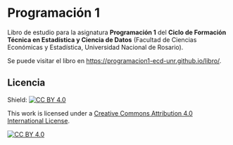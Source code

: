 # Programación 1

Libro de estudio para la asignatura **Programación 1** del **Ciclo de Formación Técnica en Estadística y Ciencia de Datos** (Facultad de Ciencias Económicas y Estadística, Universidad Nacional de Rosario).

Se puede visitar el libro en https://programacion1-ecd-unr.github.io/libro/.

## Licencia

Shield: [![CC BY 4.0][cc-by-shield]][cc-by]

This work is licensed under a
[Creative Commons Attribution 4.0 International License][cc-by].

[![CC BY 4.0][cc-by-image]][cc-by]

[cc-by]: http://creativecommons.org/licenses/by/4.0/
[cc-by-image]: https://i.creativecommons.org/l/by/4.0/88x31.png
[cc-by-shield]: https://img.shields.io/badge/License-CC%20BY%204.0-lightgrey.svg